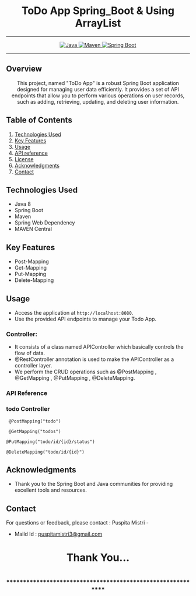 # <h1 align = "center"> ToDo App Spring_Boot & Using  ArrayList</h1>
___ 
<p align="center">
<a href="Java url">
    <img alt="Java" src="https://img.shields.io/badge/Java->=8-darkblue.svg" />
</a>
<a href="Maven url" >
    <img alt="Maven" src="https://img.shields.io/badge/maven-3.1.3-brightgreen.svg" />
</a>
<a href="Spring Boot url" >
    <img alt="Spring Boot" src="https://img.shields.io/badge/Spring Boot-3.0.6-brightgreen.svg" />
</a>
</p>

---

<p align="left">

<!-- Project Description -->
## Overview
<p align="center">This project, named "ToDo App" is a robust Spring Boot application designed for managing user data efficiently. It provides a set of API endpoints that allow you to perform various operations on user records, such as adding, retrieving, updating, and deleting user information. 
</p>

<!-- Table of Contents -->
## Table of Contents
1. [Technologies Used](#technologies-used)
2. [Key Features](#key-features)
3. [Usage](#usage)
4. [API reference](#api-reference)
5. [License](#license)
6. [Acknowledgments](#acknowledgments)
7. [Contact](#contact)

<!-- Technologies Used -->
## Technologies Used
- Java 8
- Spring Boot
- Maven
- Spring Web Dependency
- MAVEN Central





<!-- Key Features -->
## Key Features
- Post-Mapping
- Get-Mapping
- Put-Mapping
- Delete-Mapping

<!-- Usage -->
## Usage
- Access the application at `http://localhost:8080`.
- Use the provided API endpoints to manage your Todo App.

### Controller:
- It consists of a class named APIController which basically controls the flow of data.
- @RestController annotation is used to make the APIController as a controller layer.
- We perform the CRUD operations such as @PostMapping , @GetMapping , @PutMapping , @DeleteMapping.

### API Reference

### todo Controller
     @PostMapping("todo")

     @GetMapping("todos")

    @PutMapping("todo/id/{id}/status")

    @DeleteMapping("todo/id/{id}")


 <!-- Acknowledgments -->
## Acknowledgments
- Thank you to the Spring Boot and Java communities for providing excellent tools and resources.

<!-- Contact -->
## Contact
For questions or feedback, please contact : Puspita Mistri   -
- Maild Id : puspitamistri3@gmail.com

<h1 align="center">Thank You...<h1>
<h3 align = "center"> ***********************************************************<h3>
